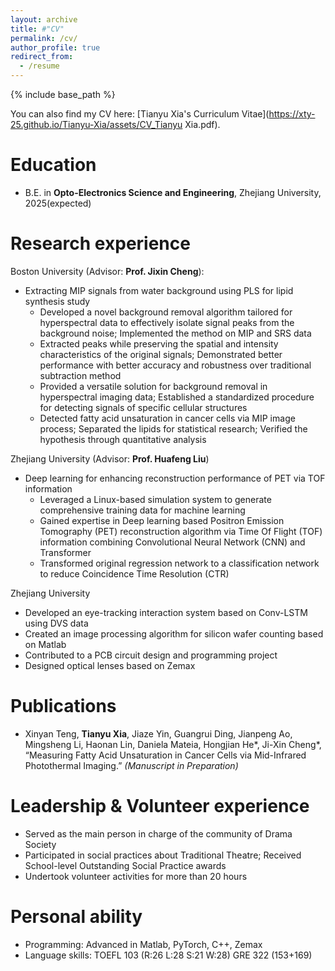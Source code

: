 ```yaml
---
layout: archive
title: #"CV"
permalink: /cv/
author_profile: true
redirect_from:
  - /resume
---
```


{% include base_path %}

You can also find my CV here: [Tianyu Xia's Curriculum Vitae](https://xty-25.github.io/Tianyu-Xia/assets/CV_Tianyu Xia.pdf).

Education
======
* B.E. in **Opto-Electronics Science and Engineering**, Zhejiang University, 2025(expected)

Research experience
======
Boston University (Advisor: **Prof. Jixin Cheng**):
  * Extracting MIP signals from water background using PLS for lipid synthesis study
    * Developed a novel background removal algorithm tailored for hyperspectral data to effectively isolate signal peaks from the background noise; Implemented the method on MIP and SRS data
    * Extracted peaks while preserving the spatial and intensity characteristics of the original signals; Demonstrated better performance with better accuracy and robustness over traditional subtraction method
    * Provided a versatile solution for background removal in hyperspectral imaging data; Established a standardized procedure for detecting signals of specific cellular structures
    * Detected fatty acid unsaturation in cancer cells via MIP image process; Separated the lipids for statistical research; Verified the hypothesis through quantitative analysis
  
Zhejiang University (Advisor: **Prof. Huafeng Liu**)
  * Deep learning for enhancing reconstruction performance of PET via TOF information
    * Leveraged a Linux-based simulation system to generate comprehensive training data for machine learning
    * Gained expertise in Deep learning based Positron Emission Tomography (PET) reconstruction algorithm via Time Of Flight (TOF) information combining Convolutional Neural Network (CNN) and Transformer
    * Transformed original regression network to a classification network to reduce Coincidence Time Resolution (CTR)

Zhejiang University 
  * Developed an eye-tracking interaction system based on Conv-LSTM using DVS data
  * Created an image processing algorithm for silicon wafer counting based on Matlab
  * Contributed to a PCB circuit design and programming project
  * Designed optical lenses based on Zemax 
  
Publications
======
  * Xinyan Teng, **Tianyu Xia**, Jiaze Yin, Guangrui Ding, Jianpeng Ao, Mingsheng Li, Haonan Lin, Daniela Mateia, Hongjian He\*, Ji-Xin Cheng\*, “Measuring Fatty Acid Unsaturation in Cancer Cells via Mid-Infrared Photothermal Imaging.” *(Manuscript in Preparation)*

Leadership & Volunteer experience
======
  * Served as the main person in charge of the community of Drama Society
  * Participated in social practices about Traditional Theatre; Received School-level Outstanding Social Practice awards
  * Undertook volunteer activities for more than 20 hours
    
Personal ability 
======
  * Programming: Advanced in Matlab, PyTorch, C++, Zemax
  * Language skills: TOEFL 103 (R:26 L:28 S:21 W:28) GRE 322 (153+169)
